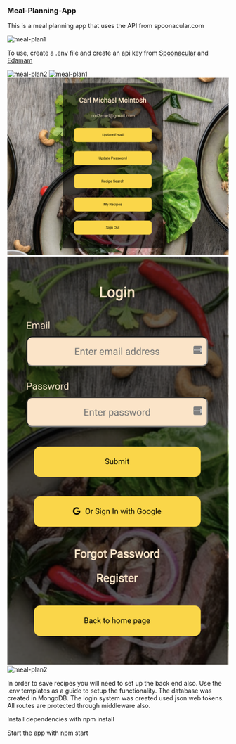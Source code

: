 ### Meal-Planning-App

This is a meal planning app that uses the API from spoonacular.com

![meal-plan1](/public/recipe-search-page.png "Home Page")

To use, create a .env file and create an api key from [Spoonacular](https://spoonacular.com/food-api/console#Dashboard) and [Edamam](https://developer.edamam.com/edamam-recipe-api)

![meal-plan2](/public/keyname-search.png "Keyword Results")
![meal-plan1](/public/my-recipes.png "My Recipes")
![meal-plan2](/public/profile-page.png "Profile")
![meal-plan1](/public/login-page.png "Login")
![meal-plan2](/public/meal-plan-2.png "Meal Planner Results")

In order to save recipes you will need to set up the back end also. Use the .env templates as a guide to setup the functionality. The database was created in MongoDB. The login system was created used json web tokens. All routes are protected through middleware also.

Install dependencies with npm install

Start the app with npm start
